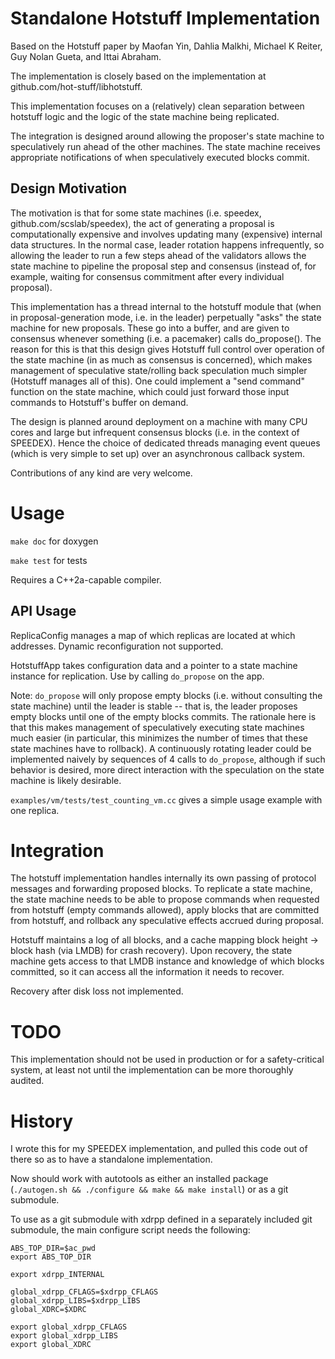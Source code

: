 # Standalone Hotstuff Implementation

Based on the Hotstuff paper by Maofan Yin, Dahlia Malkhi, Michael K Reiter, Guy Nolan Gueta,
and Ittai Abraham.

The implementation is closely based on the implementation at github.com/hot-stuff/libhotstuff.

This implementation focuses on a (relatively) clean separation between hotstuff logic
and the logic of the state machine being replicated.  

The integration is designed around allowing the proposer's state machine to speculatively
run ahead of the other machines.  The state machine receives appropriate notifications
of when speculatively executed blocks commit. 

## Design Motivation

 The motivation is that for some state machines
(i.e. speedex, github.com/scslab/speedex), the act of generating a proposal is computationally
expensive and involves updating many (expensive) internal data structures.  In the normal case,
leader rotation happens infrequently, so allowing the leader to run a few steps ahead of the
validators allows the state machine to pipeline the proposal step and consensus (instead of,
for example, waiting for consensus commitment after every individual proposal). 

This implementation has a thread internal to the hotstuff module that (when in
proposal-generation mode, i.e. in the leader) perpetually
"asks" the state machine for new proposals.  These go into a buffer, and are given to
consensus whenever something (i.e. a pacemaker) calls do_propose().  The reason for this
is that this design gives Hotstuff full control over operation of the state machine (in as much
as consensus is concerned), which makes management of speculative state/rolling back
speculation much simpler (Hotstuff manages all of this).  One could implement a "send command"
function on the state machine, which could just forward those input commands to Hotstuff's
buffer on demand.

The design is planned around deployment on a machine with many CPU cores and large but infrequent consensus blocks
(i.e. in the context of SPEEDEX).  Hence the choice of dedicated threads managing event queues (which is very simple to set up)
over an asynchronous callback system.

Contributions of any kind are very welcome.

# Usage

`make doc` for doxygen

`make test` for tests

Requires a C++2a-capable compiler.

## API Usage

ReplicaConfig manages a map of which replicas are located at which addresses.  Dynamic reconfiguration not supported.

HotstuffApp takes configuration data and a pointer to a state machine instance for replication.
Use by calling `do_propose` on the app.

Note: `do_propose` will only propose empty blocks (i.e. without consulting the state machine)
until the leader is stable -- that is, the leader proposes empty blocks until one of the empty
blocks commits.  The rationale here is that this makes management of speculatively executing 
state machines much easier (in particular, this minimizes the number of times that these state machines
have to rollback).  A continuously rotating leader could be implemented naively by sequences of 4 calls to
`do_propose`, although if such behavior is desired, more direct interaction with the speculation on the state machine is likely
desirable.

`examples/vm/tests/test_counting_vm.cc` gives a simple usage example with one replica.

# Integration

The hotstuff implementation handles internally its own passing of protocol messages
and forwarding proposed blocks.  To replicate a state machine, the state machine
needs to be able to propose commands when requested from hotstuff (empty commands allowed),
apply blocks that are committed from hotstuff, and rollback any speculative effects
accrued during proposal.

Hotstuff maintains a log of all blocks, and a cache mapping block height -> block hash (via LMDB)
for crash recovery).  Upon recovery, the state machine gets access to that LMDB instance
and knowledge of which blocks committed, so it can access all the information it needs
to recover.  

Recovery after disk loss not implemented.

# TODO

This implementation
should not be used in production or for a safety-critical system, at least 
not until the implementation can be more thoroughly audited.

# History

I wrote this for my SPEEDEX implementation, and pulled this code out of there
so as to have a standalone implementation.

Now should work with autotools as either an installed package (`./autogen.sh && ./configure && make && make install`)
or as a git submodule.  

To use as a git submodule with xdrpp defined in a separately included git submodule,
the main configure script needs the following:
```
ABS_TOP_DIR=$ac_pwd
export ABS_TOP_DIR

export xdrpp_INTERNAL

global_xdrpp_CFLAGS=$xdrpp_CFLAGS
global_xdrpp_LIBS=$xdrpp_LIBS
global_XDRC=$XDRC

export global_xdrpp_CFLAGS
export global_xdrpp_LIBS
export global_XDRC
```

